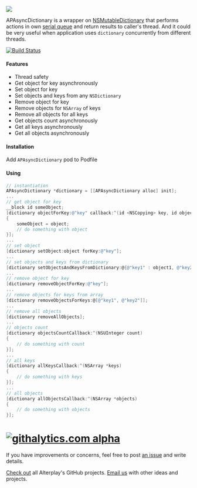<img src="https://dl.dropboxusercontent.com/u/2334198/APAsyncDictionary-git-teaser.png">

APAsyncDictionary is a wrapper on [NSMutableDictionary](https://developer.apple.com/library/mac/documentation/Cocoa/Reference/Foundation/Classes/NSMutableDictionary_Class/Reference/Reference.html) that performs actions in own [serial queue](https://developer.apple.com/library/ios/documentation/General/Conceptual/ConcurrencyProgrammingGuide/OperationQueues/OperationQueues.html) and return results to caller's thread. And it could be very useful when application uses `dictionary` concurrently from different threads.

[![Build Status](https://travis-ci.org/Alterplay/APAsyncDictionary.png?branch=master)](https://travis-ci.org/Alterplay/APAsyncDictionary)

#### Features
* Thread safety
* Get object for key asynchronously
* Set object for key
* Set objects and keys from any `NSDictionary`
* Remove object for key
* Remove objects for `NSArray` of keys
* Remove all objects for all keys
* Get objects count asynchronously
* Get all keys asynchronously
* Get all objects asynchronously

#### Installation
Add `APAsyncDictionary` pod to Podfile

#### Using

```objective-c
// instantiation
APAsyncDictionary *dictionary = [[APAsyncDictionary alloc] init];
...
// get object for key
__block id someObject;
[dictionary objectForKey:@"key" callback:^(id <NSCopying> key, id object)
{
    someObject = object;
    // do something with object
}];
...
// set object
[dictionary setObject:object forKey:@"key"];
...
// set objects and keys from dictionary
[dictionary setObjectsAndKeysFromDictionary:@{@"key1" : object1, @"key2" : object2}];
...
// remove object for key
[dictionary removeObjectForKey:@"key"];
...
// remove objects for keys from array
[dictionary removeObjectsForKeys:@[@"key1", @"key2"]];
...
// remove all objects
[dictionary removeAllObjects];
...
// objects count
[dictionary objectsCountCallback:^(NSUInteger count)
{
    // do something with count    
}];
...
// all keys
[dictionary allKeysCallback:^(NSArray *keys)
{
    // do something with keys
}];
...
// all objects
[dictionary allObjectsCallback:^(NSArray *objects)
{
    // do something with objects
}];
```
[![githalytics.com alpha](https://cruel-carlota.pagodabox.com/6766cbe79673060fa2c0ec4291519ad0 "githalytics.com")](http://githalytics.com/Alterplay/APAsyncDictionary)
======================
If you have improvements or concerns, feel free to post [an issue](https://github.com/Alterplay/APAsyncDictionary/issues) and write details.

[Check out](https://github.com/Alterplay) all Alterplay's GitHub projects.
[Email us](mailto:hello@alterplay.com?subject=From%20GitHub%20APAsyncDictionary) with other ideas and projects.
